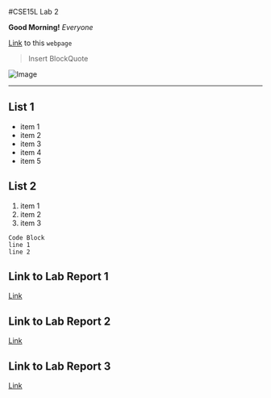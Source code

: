 #CSE15L Lab 2

**Good Morning!** *Everyone*


[Link](https://mrreganwang.github.io/cse15l-lab-reports/) to this `webpage`

> Insert BlockQuote

![Image](https://ucsdnews.ucsd.edu/news_uploads/Resized_Geisel_Library_08.31.jpg)

---

## List 1
  * item 1
  * item 2
  * item 3
  * item 4
  * item 5

## List 2
  1. item 1
  2. item 2
  3. item 3


```
Code Block
line 1
line 2
```

## Link to Lab Report 1
[Link](https://mrreganwang.github.io/cse15l-lab-reports/lab-report-1-week-2)

## Link to Lab Report 2
[Link](https://mrreganwang.github.io/cse15l-lab-reports/lab-report-2-week-4)

## Link to Lab Report 3
[Link]()
